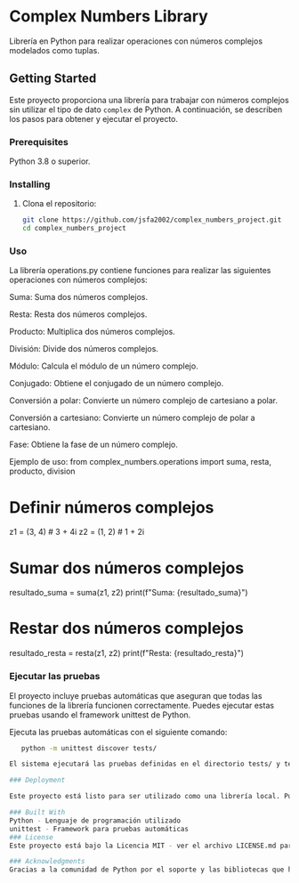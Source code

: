 
# Complex Numbers Library

Librería en Python para realizar operaciones con números complejos modelados como tuplas.

## Getting Started
Este proyecto proporciona una librería para trabajar con números complejos sin utilizar el tipo de dato `complex` de Python. A continuación, se describen los pasos para obtener y ejecutar el proyecto.


### Prerequisites
Python 3.8 o superior.

### Installing
1. Clona el repositorio:
   ```bash
   git clone https://github.com/jsfa2002/complex_numbers_project.git
   cd complex_numbers_project

### Uso 
La librería operations.py contiene funciones para realizar las siguientes operaciones con números complejos:

Suma: Suma dos números complejos.

Resta: Resta dos números complejos.

Producto: Multiplica dos números complejos.

División: Divide dos números complejos.

Módulo: Calcula el módulo de un número complejo.

Conjugado: Obtiene el conjugado de un número complejo.

Conversión a polar: Convierte un número complejo de cartesiano a polar.

Conversión a cartesiano: Convierte un número complejo de polar a cartesiano.

Fase: Obtiene la fase de un número complejo.

Ejemplo de uso:
from complex_numbers.operations import suma, resta, producto, division

# Definir números complejos
z1 = (3, 4)  # 3 + 4i
z2 = (1, 2)  # 1 + 2i

# Sumar dos números complejos
resultado_suma = suma(z1, z2)
print(f"Suma: {resultado_suma}")

# Restar dos números complejos
resultado_resta = resta(z1, z2)
print(f"Resta: {resultado_resta}")

### Ejecutar las pruebas
El proyecto incluye pruebas automáticas que aseguran que todas las funciones de la librería funcionen correctamente. Puedes ejecutar estas pruebas usando el framework unittest de Python.

Ejecuta las pruebas automáticas con el siguiente comando:

```bash
   python -m unittest discover tests/

El sistema ejecutará las pruebas definidas en el directorio tests/ y te mostrará los resultados.

### Deployment

Este proyecto está listo para ser utilizado como una librería local. Puedes integrarlo fácilmente en otros proyectos de Python que necesiten realizar operaciones con números complejos sin usar el tipo de dato complex.

### Built With
Python - Lenguaje de programación utilizado
unittest - Framework para pruebas automáticas
### License
Este proyecto está bajo la Licencia MIT - ver el archivo LICENSE.md para más detalles.

### Acknowledgments
Gracias a la comunidad de Python por el soporte y las bibliotecas que hacen posible proyectos como este.

